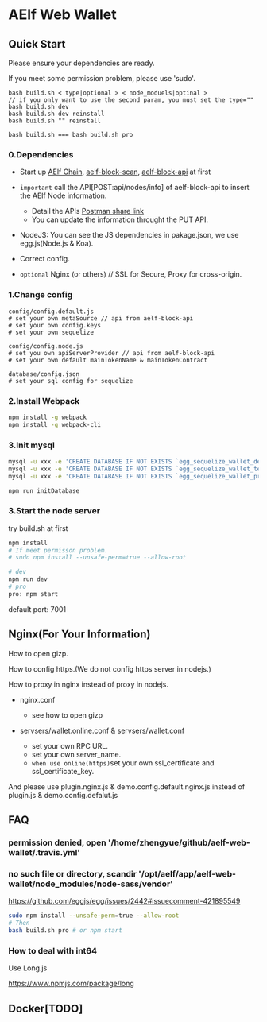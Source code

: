 # AElf Web Wallet

## Quick Start

Please ensure your dependencies are ready.

If you meet some permission problem, please use 'sudo'.

```shell
bash build.sh < type|optional > < node_moduels|optinal >
// if you only want to use the second param, you must set the type=""
bash build.sh dev
bash build.sh dev reinstall
bash build.sh "" reinstall

bash build.sh === bash build.sh pro
```

### 0.Dependencies

- Start up
[AElf Chain](https://github.com/AElfProject/AElf),
[aelf-block-scan](https://github.com/AElfProject/aelf-block-scan),
[aelf-block-api](https://github.com/AElfProject/aelf-block-api)
at first

- `important` call the API[POST:api/nodes/info] of aelf-block-api to insert the AElf Node information.
  - Detail the APIs [Postman share link](https://www.getpostman.com/collections/6332e0fab94cdacc9c35)
  - You can update the information throught the PUT API.

- NodeJS: You can see the JS dependencies in pakage.json, we use egg.js(Node.js & Koa).

- Correct config.

- `optional` Nginx (or others) // SSL for Secure, Proxy for cross-origin.

### 1.Change config

```shell
config/config.default.js
# set your own metaSource // api from aelf-block-api
# set your own config.keys
# set your own sequelize

config/config.node.js
# set you own apiServerProvider // api from aelf-block-api
# set your own default mainTokenName & mainTokenContract

database/config.json
# set your sql config for sequelize
```

### 2.Install Webpack

```bash
npm install -g webpack
npm install -g webpack-cli
```

### 3.Init mysql

```bash
mysql -u xxx -e 'CREATE DATABASE IF NOT EXISTS `egg_sequelize_wallet_dev`;'
mysql -u xxx -e 'CREATE DATABASE IF NOT EXISTS `egg_sequelize_wallet_test`;'
mysql -u xxx -e 'CREATE DATABASE IF NOT EXISTS `egg_sequelize_wallet_pro`;'

npm run initDatabase
```

### 3.Start the node server

try build.sh at first

```bash
npm install
# If meet permisson problem.
# sudo npm install --unsafe-perm=true --allow-root

# dev
npm run dev
# pro
pro: npm start
```

default port: 7001

## Nginx(For Your Information)

How to open gizp.

How to config https.(We do not config https server in nodejs.)

How to proxy in nginx instead of proxy in nodejs.

- nginx.conf
  - see how to open gizp

- servsers/wallet.online.conf & servsers/wallet.conf
  - set your own RPC URL.
  - set your own server_name.
  - `when use online(https)`set your own ssl_certificate and ssl_certificate_key.

And please use plugin.nginx.js & demo.config.default.nginx.js instead of plugin.js & demo.config.defalut.js

## FAQ

### permission denied, open '/home/zhengyue/github/aelf-web-wallet/.travis.yml'

### no such file or directory, scandir '/opt/aelf/app/aelf-web-wallet/node_modules/node-sass/vendor'

https://github.com/eggjs/egg/issues/2442#issuecomment-421895549

```bash
sudo npm install --unsafe-perm=true --allow-root
# Then
bash build.sh pro # or npm start
```

### How to deal with int64

Use Long.js

https://www.npmjs.com/package/long

## Docker[TODO]
